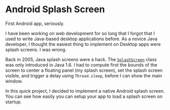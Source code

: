 # Android Splash Screen

First Android app, seriously.

I have been working on web development for so long that I forgot that I used to write Java-based desktop applications before. As a novice Java developer, I thought the easiest thing to implement on Desktop apps were splash screens. I was wrong.

Back in 2005, Java splash screens were a hack. The <code>[SplashScreen](https://docs.oracle.com/javase/6/docs/api/java/awt/SplashScreen.html)</code> class was only introduced in Java 1.6. I had to compute first the bounds of the screen to center a floating panel (my splash screen), set the splash screen visible, and trigger a delay using <code>Thread.sleep</code>, before I can show the main window.

In this quick project, I decided to implement a native Android splash screen. You can see how easily you can setup your app to load a splash screen on startup.

